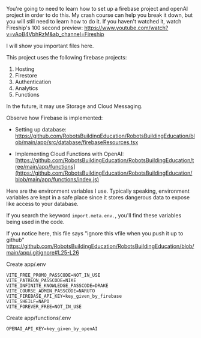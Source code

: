 You're going to need to learn how to set up a firebase project and openAI project in order to do this.
My crash course can help you break it down, but you will still need to learn how to do it. If you haven't watched it, watch Fireship's 100 second preview:
https://www.youtube.com/watch?v=vAoB4VbhRzM&ab_channel=Fireship

I will show you important files here.

This project uses the following firebase projects:

1. Hosting
2. Firestore
3. Authentication
4. Analytics
5. Functions

In the future, it may use Storage and Cloud Messaging.

Observe how Firebase is implemented:

- Setting up database: https://github.com/RobotsBuildingEducation/RobotsBuildingEducation/blob/main/app/src/database/firebaseResources.tsx

- Implementing Cloud Functions with OpenAI: [https://github.com/RobotsBuildingEducation/RobotsBuildingEducation/tree/main/app/functions](https://github.com/RobotsBuildingEducation/RobotsBuildingEducation/blob/main/app/functions/index.js)




Here are the environment variables I use. Typically speaking, environment variables are kept in a safe place 
since it stores dangerous data to expose like access to your database.

If you search the keyword `import.meta.env.`, you'll find these variables being used in the code.

If you notice here, this file says "ignore this vfile when you push it up to github" https://github.com/RobotsBuildingEducation/RobotsBuildingEducation/blob/main/app/.gitignore#L25-L26

Create app/.env
```
VITE_FREE_PROMO_PASSCODE=NOT_IN_USE
VITE_PATREON_PASSCODE=NIKE
VITE_INFINITE_KNOWLEDGE_PASSCODE=DRAKE
VITE_COURSE_ADMIN_PASSCODE=NARUTO
VITE_FIREBASE_API_KEY=key_given_by_firebase
VITE_SHEILF=NAPO
VITE_FOREVER_FREE=NOT_IN_USE
```

Create app/functions/.env
```
OPENAI_API_KEY=key_given_by_openAI
```
